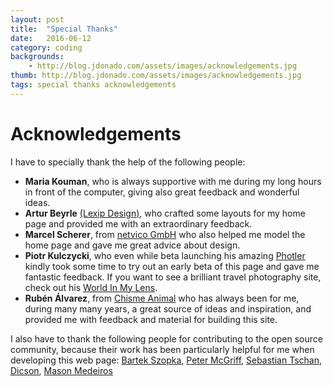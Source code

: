 ```yaml
---
layout: post
title:  "Special Thanks"
date:   2016-06-12 
category: coding
backgrounds:
    - http://blog.jdonado.com/assets/images/acknowledgements.jpg
thumb: http://blog.jdonado.com/assets/images/acknowledgements.jpg
tags: special thanks acknowledgements
---
```


# Acknowledgements
    
I have to specially thank the help of the following people:

- **Maria Kouman**, who is always supportive with me during my long hours in front of the computer, giving also great feedback and wonderful ideas.
- **Artur Beyrle** [(Lexip Design)](http://lexip-design.de), who crafted some layouts for my home page and provided me with an extraordinary feedback. 
- **Marcel Scherer**, from [netvico GmbH](http://www.netvico.com) who also helped me model the home page and gave me great advice about design.
- **Piotr Kulczycki**, who even while beta launching his amazing [Photler](http://www.photler.com) kindly took some time to try out an early beta of this page and gave me fantastic feedback. If you want to see a brilliant travel photography site, check out his [World In My Lens](http://www.worldinmylens.com/).
- **Rubén Álvarez**, from [Chisme Animal](https://chismeanimal.bandcamp.com/) who has always been for me, during many many years, a great source of ideas and inspiration, and provided me with feedback and material for building this site.

I also have to thank the following people for contributing to the open source community, because their work has been particularly helpful for me when developing this web page: [Bartek Szopka](https://github.com/impress/impress.js), [Peter McGriff](http://codepen.io/pmcgriff/pen/myKGZg), [Sebastian Tschan](https://github.com/blueimp/Gallery), [Dicson](http://codepen.io/dicson/pen/waKPgQ), [Mason Medeiros](http://codepen.io/medemas/pen/QwvgEr)


